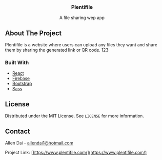 <!--
*** Thanks for checking out the Best-README-Template. If you have a suggestion
*** that would make this better, please fork the repo and create a pull request
*** or simply open an issue with the tag "enhancement".
*** Thanks again! Now go create something AMAZING! :D
***
***
***
*** To avoid retyping too much info. Do a search and replace for the following:
*** allendai1, Plentifile, twitter_handle, allendai1@hotmail.com, project_title, project_description
-->



<!-- PROJECT SHIELDS -->
<!--
*** I'm using markdown "reference style" links for readability.
*** Reference links are enclosed in brackets [ ] instead of parentheses ( ).
*** See the bottom of this document for the declaration of the reference variables
*** for contributors-url, forks-url, etc. This is an optional, concise syntax you may use.
*** https://www.markdownguide.org/basic-syntax/#reference-style-links
-->



<!-- PROJECT LOGO -->
<br />
<p align="center">
 

  <h3 align="center">Plentifile</h3>

  <p align="center">
    A file sharing wep app
    <br />

  </p>
</p>



<!-- TABLE OF CONTENTS -->




<!-- ABOUT THE PROJECT -->
## About The Project


Plentifile is a website where users can upload any files they want and share them by sharing the generated link or QR code. 123

### Built With

* [React]()
* [Firebase]()
* [Bootstrap]()
* [Sass]()







<!-- LICENSE -->
## License

Distributed under the MIT License. See `LICENSE` for more information.



<!-- CONTACT -->
## Contact

Allen Dai - allendai1@hotmail.com

Project Link: [https://www.plentifile.com/](https://www.plentifile.com/)








<!-- MARKDOWN LINKS & IMAGES -->
<!-- https://www.markdownguide.org/basic-syntax/#reference-style-links -->
[contributors-shield]: https://img.shields.io/github/contributors/allendai1/repo.svg?style=for-the-badge
[contributors-url]: https://github.com/allendai1/repo/graphs/contributors
[forks-shield]: https://img.shields.io/github/forks/allendai1/repo.svg?style=for-the-badge
[forks-url]: https://github.com/allendai1/repo/network/members
[stars-shield]: https://img.shields.io/github/stars/allendai1/repo.svg?style=for-the-badge
[stars-url]: https://github.com/allendai1/repo/stargazers
[issues-shield]: https://img.shields.io/github/issues/allendai1/repo.svg?style=for-the-badge
[issues-url]: https://github.com/allendai1/repo/issues
[license-shield]: https://img.shields.io/github/license/allendai1/repo.svg?style=for-the-badge
[license-url]: https://github.com/allendai1/repo/blob/master/LICENSE.txt
[linkedin-shield]: https://img.shields.io/badge/-LinkedIn-black.svg?style=for-the-badge&logo=linkedin&colorB=555
[linkedin-url]: https://linkedin.com/in/allendai1

